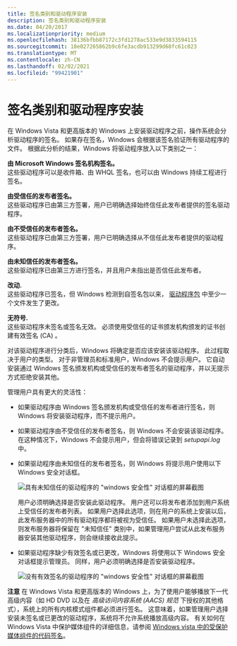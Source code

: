 ```yaml
---
title: 签名类别和驱动程序安装
description: 签名类别和驱动程序安装
ms.date: 04/20/2017
ms.localizationpriority: medium
ms.openlocfilehash: 38136bfbb87172c3fd1278ac533e9d3833594115
ms.sourcegitcommit: 18e027265862b9c6fe3acdb913299d68fc61c023
ms.translationtype: MT
ms.contentlocale: zh-CN
ms.lasthandoff: 02/02/2021
ms.locfileid: "99421901"
---
```

# <a name="signature-categories-and-driver-installation"></a>签名类别和驱动程序安装


在 Windows Vista 和更高版本的 Windows 上安装驱动程序之前，操作系统会分析驱动程序的签名。 如果存在签名，Windows 会根据该签名验证所有驱动程序的文件。 根据此分析的结果，Windows 将驱动程序放入以下类别之一：

<a href="" id="signed-by-a-microsoft-windows-signing-authority--"></a>**由 Microsoft Windows 签名机构签名。**   
这些驱动程序可以是收件箱、由 WHQL 签名，也可以由 Windows 持续工程进行签名。

<a href="" id="signed-by-a-trusted-publisher--"></a>**由受信任的发布者签名。**   
这些驱动程序已由第三方签署，用户已明确选择始终信任此发布者提供的签名驱动程序。

<a href="" id="signed-by-an-untrusted-publisher--"></a>**由不受信任的发布者签名。**   
这些驱动程序已由第三方签署，用户已明确选择从不信任此发布者提供的驱动程序。

<a href="" id="signed-by-publisher-of-unknown-trust--"></a>**由未知信任的发布者签名。**   
这些驱动程序已由第三方进行签名，并且用户未指出是否信任此发布者。

<a href="" id="altered--"></a>**改动.**   
这些驱动程序已签名，但 Windows 检测到自签名包以来， [驱动程序包](driver-packages.md) 中至少一个文件发生了更改。

<a href="" id="unsigned--"></a>**无符号.**   
这些驱动程序未签名或签名无效。 必须使用受信任的证书颁发机构颁发的证书创建有效签名 (CA) 。

对该驱动程序进行分类后，Windows 将确定是否应该安装该驱动程序。 此过程取决于用户的类型。 对于非管理员和标准用户，Windows 不会提示用户。 它自动安装通过 Windows 签名颁发机构或受信任的发布者签名的驱动程序，并以无提示方式拒绝安装其他。

管理用户具有更大的灵活性：

-   如果驱动程序由 Windows 签名颁发机构或受信任的发布者进行签名，则 Windows 将安装驱动程序，而不提示用户。

-   如果驱动程序由不受信任的发布者签名，则 Windows 不会安装该驱动程序。 在这种情况下，Windows 不会提示用户，但会将错误记录到 *setupapi.log* 中。

-   如果驱动程序由未知信任的发布者签名，则 Windows 将提示用户使用以下 Windows 安全对话框。

    ![具有未知信任的驱动程序的 "windows 安全性" 对话框的屏幕截图](images/install1.png)

    用户必须明确选择是否安装此驱动程序。 用户还可以将发布者添加到用户系统上受信任的发布者列表。 如果用户选择此选项，则在用户的系统上安装以后，此发布服务器中的所有驱动程序都将被视为受信任。 如果用户未选择此选项，则发布服务器将保留在 "未知信任" 类别中，如果管理用户尝试从此发布服务器安装其他驱动程序，则会继续接收此提示。

-   如果驱动程序缺少有效签名或已更改，Windows 将使用以下 Windows 安全对话框提示管理员。 同样，用户必须明确选择是否安装驱动程序。

    ![没有有效签名的驱动程序的 "windows 安全性" 对话框的屏幕截图](images/install2.png)

**注意**  在 Windows Vista 和更高版本的 Windows 上，为了使用户能够播放下一代高级内容（如 HD DVD 以及在 *高级访问内容系统 (AACS) 规范* 下授权的其他格式），系统上的所有内核模式组件都必须进行签名。 这意味着，如果管理用户选择安装未签名或已更改的驱动程序，系统将不允许系统播放高级内容。 有关如何在 Windows Vista 中保护媒体组件的详细信息，请参阅 [Windows vista 中的受保护媒体组件的代码签名](https://download.microsoft.com/download/a/f/7/af7777e5-7dcd-4800-8a0a-b18336565f5b/pmp-sign.doc)。

 

 

 





